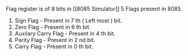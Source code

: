 Flag register is of 8 bits in [[8085 Simulator]]
5 Flags present in 8085.
1. Sign Flag - Present in 7 th ( Left most ) bit.
2. Zero Flag - Present in 6 th bit.
3. Auxilary Carry Flag - Present in 4 th bit.
4. Parity Flag - Present in 2 nd bit.
5. Carry Flag - Present in 0 th bit.

